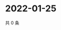 # 2022-01-25

共 0 条

<!-- BEGIN WEIBO -->
<!-- 最后更新时间 Tue Jan 25 2022 15:13:29 GMT+0800 (China Standard Time) -->

<!-- END WEIBO -->
